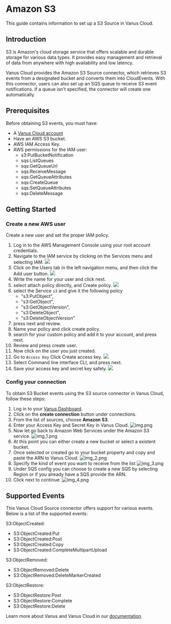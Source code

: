 # Amazon S3

This guide contains information to set up a S3 Source in Vanus Cloud.

## Introduction

S3 is Amazon's cloud storage service that offers scalable and durable storage for various data types. It provides easy management and retrieval of data from anywhere with high availability and low latency.

Vanus Cloud provides the Amazon S3 Source connector, which retrieves S3 events from a designated bucket and converts them into CloudEvents. With this connector, users can also set up an SQS queue to receive S3 event notifications. If a queue isn't specified, the connector will create one automatically.

## Prerequisites

Before obtaining S3 events, you must have:

- A [Vanus Cloud account](https://cloud.vanus.ai)
- Have an AWS S3 bucket.
- AWS IAM Access Key.
- AWS permissions for the IAM user:
  - s3:PutBucketNotification
  - sqs:ListQueues
  - sqs:GetQueueUrl
  - sqs:ReceiveMessage
  - sqs:GetQueueAttributes
  - sqs:CreateQueue
  - sqs:SetQueueAttributes
  - sqs:DeleteMessage

## Getting Started

### Create a new AWS user

Create a new user and set the proper IAM policy.
1. Log in to the AWS Management Console using your root account credentials.
2. Navigate to the IAM service by clicking on the Services menu and selecting IAM.
![](images/findIAM.png)
3. Click on the Users tab in the left navigation menu, and then click the Add user button.
![](images/AddUser.png)
4. Write the name for your user and click next.
5. select attach policy directly, and Create policy.
![](images/permissionoption.png)
6. select the Service `s3` and give it the following policy
   - "s3:PutObject",
   - "s3:GetObject",
   - "s3:GetObjectVersion",
   - "s3:DeleteObject",
   - "s3:DeleteObjectVersion"
7. press next and review.
8. Name your policy and click create policy.
9. search for your custom policy and add it to your account, and press next.
10. Review and press create user.
11. Now click on the user you just created.
12. Go to `Access Key` Click Create access key.
    ![](images/createAccesskey.png)
13. Select Command line interface CLI, and press next.
14. Save your access key and secret key safely.
    ![](images/img.png)
### Config your connection
To obtain S3 Bucket events using the S3 source connector in Vanus Cloud, follow these steps:

1. Log in to your [Vanus Dashboard](https://cloud.vanus.ai/dashboard).
2. Click on the **create connection** button under connections.
3. From the list of sources, choose **Amazon S3**.
4. Enter your Access Key and Secret Key in Vanus Cloud.
![img.png](images/s33.png)
5. Now let go back to Amazon Web Services under the Amazon S3 service.
![img_1.png](images/img_1.png)
6. At this point you can either create a new bucket or select a existent bucket.
7. Once selected or created go to your bucket property and copy and paste the ARN to Vanus Cloud.
![img_2.png](images/img_2.png)
8. Specify the kind of event you want to receive from the list
![img_3.png](images/img_3.png)
9. Under SQS config you can choose to create a new SQS by selecting Region or if you already have a SQS provide the ARN.
10. Click next to continue.
![img_4.png](images/img_4.png)

## Supported Events

This Vanus Cloud Source connector offers support for various events. Below is a list of the supported events:

S3:ObjectCreated:

- S3:ObjectCreated:Put
- S3:ObjectCreated:Post
- S3:ObjectCreated:Copy
- S3:ObjectCreated:CompleteMultipartUpload

S3:ObjectRemoved:

- S3:ObjectRemoved:Delete
- S3:ObjectRemoved:DeleteMarkerCreated

S3:ObjectRestore:

- S3:ObjectRestore:Post
- S3:ObjectRestore:Complete
- S3:ObjectRestore:Delete

Learn more about Vanus and Vanus Cloud in our [documentation](https://docs.vanus.ai).